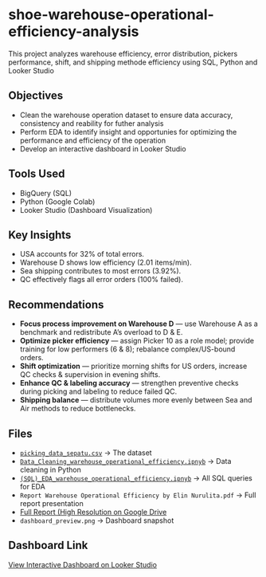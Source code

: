 # shoe-warehouse-operational-efficiency-analysis

This project analyzes warehouse efficiency, error distribution, pickers performance, shift, and shipping methode efficiency using SQL, Python and Looker Studio

## Objectives
- Clean the warehouse operation dataset to ensure data accuracy, consistency and reability for futher analysis
- Perform EDA to identify insight and opportunies for optimizing the performance and efficiency of the operation
- Develop an interactive dashboard in Looker Studio

## Tools Used
- BigQuery (SQL)
- Python (Google Colab)
- Looker Studio (Dashboard Visualization)

## Key Insights
- USA accounts for 32% of total errors.
- Warehouse D shows low efficiency (2.01 items/min).
- Sea shipping contributes to most errors (3.92%).
- QC effectively flags all error orders (100% failed).

## Recommendations
- **Focus process improvement on Warehouse D** — use Warehouse A as a benchmark and redistribute A’s overload to D & E.  
- **Optimize picker efficiency** — assign Picker 10 as a role model; provide training for low performers (6 & 8); rebalance complex/US-bound orders.  
- **Shift optimization** — prioritize morning shifts for US orders, increase QC checks & supervision in evening shifts.  
- **Enhance QC & labeling accuracy** — strengthen preventive checks during picking and labeling to reduce failed QC.  
- **Shipping balance** — distribute volumes more evenly between Sea and Air methods to reduce bottlenecks.  

## Files
- [`picking_data_sepatu.csv`](./picking_data_sepatu.csv) → The dataset
- [`Data_Cleaning_warehouse_operational_efficiency.ipnyb`](./Data_Cleaning_warehouse_operational_efficiency.ipnyb) → Data cleaning in Python  
- [`(SQL)_EDA_warehouse_operational_efficiency.ipnyb`](./(SQL)_EDA_warehouse_operational_efficiency.ipnyb) → All SQL queries for EDA
- `Report Warehouse Operational Efficiency by Elin Nurulita.pdf` → Full report presentation
- [Full Report (High Resolution on Google Drive](https://drive.google.com/file/d/15wG_XSQ8QT2u6bkr2YVaaR7q5dZRtT7G/view?usp=sharing)
- `dashboard_preview.png` → Dashboard snapshot  

## Dashboard Link
[View Interactive Dashboard on Looker Studio](https://lookerstudio.google.com/reporting/68a980b6-7b72-4570-bf80-95fbc3e20b4c)

